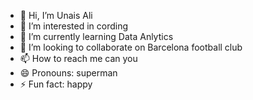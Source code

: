 - 👋 Hi, I’m Unais Ali
- 👀 I’m interested in cording
- 🌱 I’m currently learning Data Anlytics
- 💞️ I’m looking to collaborate on Barcelona football club
- 📫 How to reach me can you 
- 😄 Pronouns: superman
- ⚡ Fun fact: happy

<!---
unaisali7/unaisali7 is a ✨ special ✨ repository because its `README.md` (this file) appears on your GitHub profile.
You can click the Preview link to take a look at your changes.
--->
